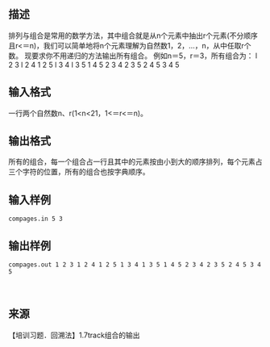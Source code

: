 ## 描述

排列与组合是常用的数学方法，其中组合就是从n个元素中抽出r个元素(不分顺序且r<＝n)，我们可以简单地将n个元素理解为自然数1，2，…，n，从中任取r个数。 现要求你不用递归的方法输出所有组合。 例如n＝5，r＝3，所有组合为： l 2 3 l 2 4 1 2 5 l 3 4 l 3 5 1 4 5 2 3 4 2 3 5 2 4 5 3 4 5 

## 输入格式

一行两个自然数n、r(1<n<21，1<＝r<＝n)。

## 输出格式

所有的组合，每一个组合占一行且其中的元素按由小到大的顺序排列，每个元素占三个字符的位置，所有的组合也按字典顺序。

## 输入样例

```plaintext
compages.in 5 3 
```

## 输出样例

```plaintext
compages.out 1 2 3 1 2 4 1 2 5 1 3 4 1 3 5 1 4 5 2 3 4 2 3 5 2 4 5 3 4 5 
```



 

## 来源

【培训习题．回溯法】1.7track组合的输出

